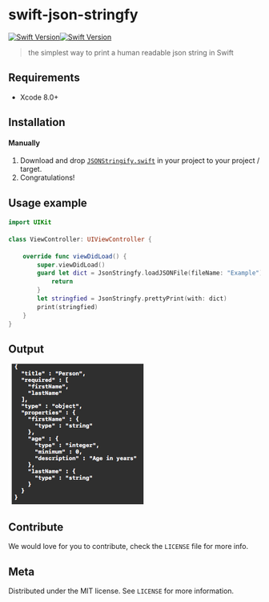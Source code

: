 # swift-json-stringfy 
[![Swift Version][swift-image]][swift-url][![Swift Version][swift-image4]][swift-url]
> the simplest way to print a human readable json string in Swift

## Requirements

- Xcode 8.0+

## Installation

#### Manually
1. Download and drop [```JSONStringify.swift```](https://github.com/ezefranca/swift-json-stringfy/blob/master/very-simple-json-stringfy/JsonStringFy/JsonStringfy.swift) in your project to your project / target.  
2. Congratulations!  

## Usage example

```swift
import UIKit

class ViewController: UIViewController {
    
    override func viewDidLoad() {
        super.viewDidLoad()
        guard let dict = JsonStringfy.loadJSONFile(fileName: "Example") else {
            return
        }
        let stringfied = JsonStringfy.prettyPrint(with: dict)
        print(stringfied)
    }
}

```

## Output

![](https://raw.githubusercontent.com/ezefranca/swift-json-stringfy/master/print.png?token=ADerUPI6YJ7EJCgW6k696YQXI1mSfNXqks5aOnaRwA%3D%3D)

## Contribute

We would love for you to contribute, check the ``LICENSE`` file for more info.

## Meta

Distributed under the MIT license. See ``LICENSE`` for more information.

[swift-image]:https://img.shields.io/badge/swift-3.0-orange.svg
[swift-image4]:https://img.shields.io/badge/swift-4.0-orange.svg
[swift-url]: https://swift.org/
[license-image]: https://img.shields.io/badge/License-MIT-blue.svg
[license-url]: LICENSE
[travis-image]: https://img.shields.io/travis/dbader/node-datadog-metrics/master.svg?style=flat-square
[travis-url]: https://travis-ci.org/dbader/node-datadog-metrics
[codebeat-image]: https://codebeat.co/badges/c19b47ea-2f9d-45df-8458-b2d952fe9dad
[codebeat-url]: https://codebeat.co/projects/github-com-vsouza-awesomeios-com

